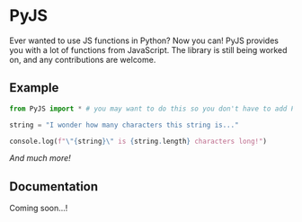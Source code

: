 # **PyJS**
Ever wanted to use JS functions in Python? Now you can! PyJS provides you with a lot of functions from JavaScript. The library is still being worked on, and any contributions are welcome.

## **Example**
```py
from PyJS import * # you may want to do this so you don't have to add PyJS. in front of every function.

string = "I wonder how many characters this string is..."

console.log(f"\"{string}\" is {string.length} characters long!")
```
*And much more!*

## **Documentation**
Coming soon...!